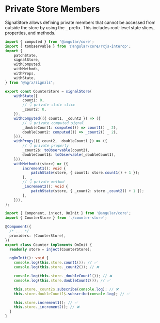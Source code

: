 # Private Store Members

SignalStore allows defining private members that cannot be accessed from outside the store by using the `_` prefix.
This includes root-level state slices, properties, and methods.

<ngrx-code-tabs>
<ngrx-code-example header="counter-store.ts">

```ts
import { computed } from '@angular/core';
import { toObservable } from '@angular/core/rxjs-interop';
import {
    patchState,
    signalStore,
    withComputed,
    withMethods,
    withProps,
    withState,
} from '@ngrx/signals';

export const CounterStore = signalStore(
    withState({
        count1: 0,
        // 👇 private state slice
        _count2: 0,
    }),
    withComputed(({ count1, _count2 }) => ({
        // 👇 private computed signal
        _doubleCount1: computed(() => count1() _ 2),
        doubleCount2: computed(() => _count2() _ 2),
    })),
    withProps(({ count2, _doubleCount1 }) => ({
        // 👇 private property
        _count2$: toObservable(count2),
        doubleCount1$: toObservable(_doubleCount1),
    })),
    withMethods((store) => ({
        increment1(): void {
            patchState(store, { count1: store.count1() + 1 });
        },
        // 👇 private method
        _increment2(): void {
            patchState(store, { _count2: store._count2() + 1 });
        },
    })),
);
```

</ngrx-code-example>

<ngrx-code-example header="counter.ts">

```ts
import { Component, inject, OnInit } from '@angular/core';
import { CounterStore } from './counter-store';

@Component({
  /* ... */
  providers: [CounterStore],
})
export class Counter implements OnInit {
  readonly store = inject(CounterStore);

  ngOnInit(): void {
    console.log(this.store.count1()); // ✅
    console.log(this.store._count2()); // ❌

    console.log(this.store._doubleCount1()); // ❌
    console.log(this.store.doubleCount2()); // ✅

    this.store._count2$.subscribe(console.log); // ❌
    this.store.doubleCount1$.subscribe(console.log); // ✅

    this.store.increment1(); // ✅
    this.store._increment2(); // ❌
  }
}
```

</ngrx-code-example>
</ngrx-code-tabs>
